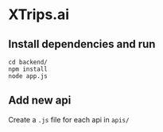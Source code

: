 # XTrips.ai

## Install dependencies and run

```shell
cd backend/
npm install
node app.js
```

## Add new api
Create a `.js` file for each api in `apis/`